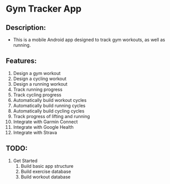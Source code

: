 # Gym Tracker App
## Description: 
- This is a mobile Android app designed to track gym workouts, as well as running.

## Features: 
1. Design a gym workout
1. Design a cycling workout
1. Design a running workout
1. Track running progress
1. Track cycling progress
1. Automatically build workout cycles
1. Automatically build running cycles
1. Automatically build cycling cycles
1. Track progress of lifting and running
1. Integrate with Garmin Connect
1. Integrate with Google Health
1. Integrate with Strava

## TODO: 
1. Get Started
    1. Build basic app structure
    1. Build exercise database
    1. Build workout database